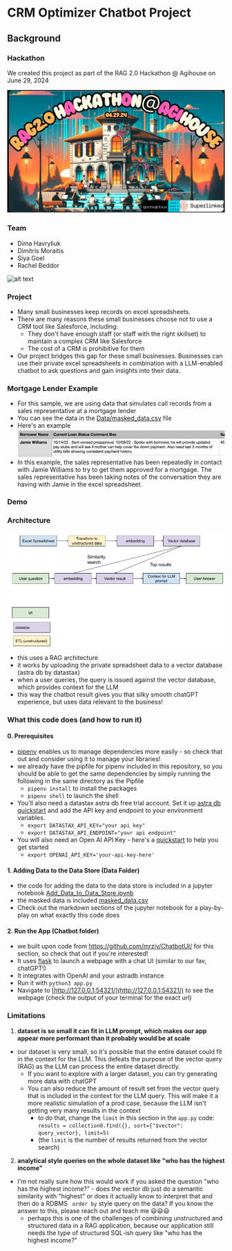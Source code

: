 # CRM Optimizer Chatbot Project

## Background 

### Hackathon
We created this project as part of the RAG 2.0 Hackathon @ Agihouse on June 29, 2024 

![alt text](img/image.png)

### Team 
- Dima Havryliuk 
- Dimitris Moraitis
- Siya Goel 
- Rachel Beddor 


<img src="img/image-1.png" alt="alt text" width="300">


### Project
- Many small businesses keep records on excel spreadsheets. 
- There are many reasons these small businesses choose not to use a CRM tool like Salesforce, including: 
    - They don't have enough staff (or staff with the right skillset) to maintain a complex CRM like Salesforce
    - The cost of a CRM is prohibitive for them 
- Our project bridges this gap for these small businesses. Businesses can use their private excel spreadsheets in combination with a LLM-enabled chatbot to ask questions and gain insights into their data. 

### Mortgage Lender Example 
- For this sample, we are using data that simulates call records from a sales representative at a mortgage lender
- You can see the data in the [Data/masked_data.csv](Data/masked_data.csv) file 
- Here's an example ![alt text](image.png)
- In this example, the sales representative has been repeatedly in contact with Jamie Williams to try to get them approved for a mortgage. The sales representative has been taking notes of the conversation they are having with Jamie in the excel spreadsheet. 

### Demo 


### Architecture 
![alt text](img/image-2.png)

- this uses a RAG architecture
- it works by uploading the private spreadsheet data to a vector database (astra db by datastax)
- when a user queries, the query is issued against the vector database, which provides context for the LLM
- this way the chatbot result gives you that silky smooth chatGPT experience, but uses data relevant to the business! 


### What this code does (and how to run it)
#### 0. Prerequisites 
- [pipenv](https://pipenv.pypa.io/en/latest/) enables us to manage dependencies more easily - so check that out and consider using it to manage your libraries! 
- we already have the pipfile for pipenv included in this repository, so you should be able to get the same dependencies by simply running the following in the same directory as the Pipfile 
    - `pipenv install` to install the packages
    - `pipenv shell` to launch the shell 
- You'll also need a datastax astra db free trial account. Set it up [astra db quickstart](https://docs.datastax.com/en/astra-db-serverless/get-started/quickstart.html) and add the API key and endpoint to your environment variables. 
    - `export DATASTAX_API_KEY="your api key"`
    - `export DATASTAX_API_ENDPOINT="your api endpoint"` 
- You will also need an Open AI API Key - here's a [quickstart](https://platform.openai.com/docs/quickstart) to help you get started
    - `export OPENAI_API_KEY='your-api-key-here'`

#### 1. Adding Data to the Data Store (Data Folder)
- the code for adding the data to the data store is included in a jupyter notebook [Add_Data_to_Data_Store.ipynb](Data/Add_Data_to_Data_Store.ipynb)
- the masked data is included [masked_data.csv](Data/masked_data.csv)
- Check out the markdown sections of the jupyter notebook for a play-by-play on what exactly this code does

#### 2. Run the App (Chatbot folder)
- we built upon code from https://github.com/mrzjy/ChatbotUI/ for this section, so check that out if you're interested!
- It uses [flask](https://flask.palletsprojects.com/en/3.0.x/) to launch a webpage with a chat UI (similar to our fav, chatGPT!)
- It integrates with OpenAI and your astradb instance 
- Run it with `python3 app.py` 
- Navigate to [http://127.0.0.1:54321/](http://127.0.0.1:54321/) to see the webpage (check the output of your terminal for the exact url)


### Limitations 
1. **dataset is so small it can fit in LLM prompt, which makes our app appear more performant than it probably would be at scale**
-  our dataset is very small, so it's possible that the entire dataset could fit in the context for the LLM. This defeats the purpose of the vector query (RAG) as the LLM can process the entire dataset directly. 
    - If you want to explore with a larger dataset, you can try generating more data with chatGPT  
    - You can also reduce the amount of result set from the vector query that is included in the context for the LLM query. This will make it a more realistic simulation of a prod case, because the LLM isn't getting very many results in the context 
        - to do that, change the `limit` in this section in the `app.py` code:     `results = collection0.find({}, sort={"$vector": query_vector}, limit=5)` 
        - (the `limit` is the number of results returned from the vector search)
    
2. **analytical style queries on the whole dataset like "who has the highest income"** 
- I'm not really sure how this would work if you asked the question "who has the highest income?" - does the vector db just do a semantic similarity with "highest" or does it actually know to interpret that and then do a RDBMS ` order by` style query on the data? If you know the answer to this, please reach out and teach me 😃😃😃
    - perhaps this is one of the challenges of combining unstructured and structured data in a RAG application, because our application still needs the type of structured SQL-ish query like "who has the highest income?" 

